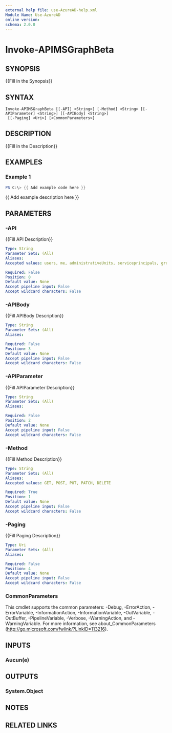 ```yaml
---
external help file: use-AzureAD-help.xml
Module Name: Use-AzureAD
online version:
schema: 2.0.0
---
```


# Invoke-APIMSGraphBeta

## SYNOPSIS
{{Fill in the Synopsis}}

## SYNTAX

```
Invoke-APIMSGraphBeta [[-API] <String>] [-Method] <String> [[-APIParameter] <String>] [[-APIBody] <String>]
 [[-Paging] <Uri>] [<CommonParameters>]
```

## DESCRIPTION
{{Fill in the Description}}

## EXAMPLES

### Example 1
```powershell
PS C:\> {{ Add example code here }}
```

{{ Add example description here }}

## PARAMETERS

### -API
{{Fill API Description}}

```yaml
Type: String
Parameter Sets: (All)
Aliases:
Accepted values: users, me, administrativeUnits, serviceprincipals, groups

Required: False
Position: 0
Default value: None
Accept pipeline input: False
Accept wildcard characters: False
```

### -APIBody
{{Fill APIBody Description}}

```yaml
Type: String
Parameter Sets: (All)
Aliases:

Required: False
Position: 3
Default value: None
Accept pipeline input: False
Accept wildcard characters: False
```

### -APIParameter
{{Fill APIParameter Description}}

```yaml
Type: String
Parameter Sets: (All)
Aliases:

Required: False
Position: 2
Default value: None
Accept pipeline input: False
Accept wildcard characters: False
```

### -Method
{{Fill Method Description}}

```yaml
Type: String
Parameter Sets: (All)
Aliases:
Accepted values: GET, POST, PUT, PATCH, DELETE

Required: True
Position: 1
Default value: None
Accept pipeline input: False
Accept wildcard characters: False
```

### -Paging
{{Fill Paging Description}}

```yaml
Type: Uri
Parameter Sets: (All)
Aliases:

Required: False
Position: 4
Default value: None
Accept pipeline input: False
Accept wildcard characters: False
```

### CommonParameters
This cmdlet supports the common parameters: -Debug, -ErrorAction, -ErrorVariable, -InformationAction, -InformationVariable, -OutVariable, -OutBuffer, -PipelineVariable, -Verbose, -WarningAction, and -WarningVariable.
For more information, see about_CommonParameters (http://go.microsoft.com/fwlink/?LinkID=113216).

## INPUTS

### Aucun(e)

## OUTPUTS

### System.Object
## NOTES

## RELATED LINKS
